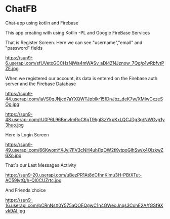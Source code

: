 # ChatFB
Chat-app using kotlin and Firebase


This app creating with using Kotlin -PL and Google FireBase Services

That is Register Screen. Here we can see "username","email" and "password" fields

https://sun9-6.userapi.com/sfUVetxGCCHzNjWa4mWASv_aDi4ZNJznow_7Qg/p1wRbfvtPZE.jpg  

When we registered our account, its data is entered on the Firebase auth server and the Firebase Database

https://sun9-44.userapi.com/laVS0qJNjcd7aYXQWTJpblkr15fDnJbz_deK7w/XMIwCxzeSOg.jpg

https://sun9-48.userapi.com/rU0P6L96BmvImRoCKgT9hgl3zYkpKxLQCJDg3g/NWGvg1y3huo.jpg

Here is Login Screen

https://sun9-49.userapi.com/66KwomYXJvj7FV3cNH4uhI1qOW2tKytpoGlhSw/x4OlzkwZ6Xo.jpg

That`s our Last Messages Activity 

https://sun9-20.userapi.com/uBezPR1At8dCfhnKimu3H-PBtXTut-AC59lytQ/h-QI0CUZrtc.jpg

And Friends choice

https://sun9-16.userapi.com/pCRnNsX0Y575aQOEQgwC1h4GWeoJnqs3CohE2A/fGSf9Xvk9AI.jpg

